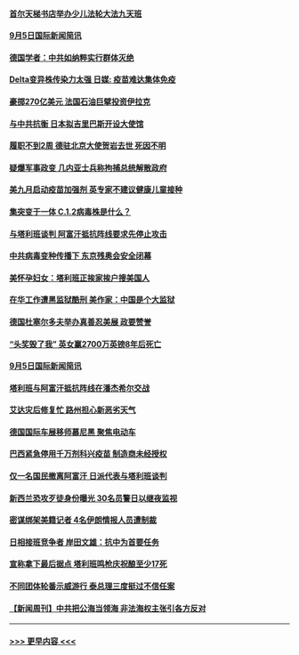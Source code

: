 #### [首尔天梯书店举办少儿法轮大法九天班](../pages/prog202/a103209116.md?t=09061801) 
#### [9月5日国际新闻简讯](../pages/prog202/a103209039.md?t=09061801) 
#### [德国学者：中共如纳粹实行群体灭绝](../pages/prog202/a103209091.md?t=09061801) 
#### [Delta变异株传染力太强 日媒: 疫苗难达集体免疫](../pages/prog202/a103209025.md?t=09061801) 
#### [豪掷270亿美元 法国石油巨擘投资伊拉克](../pages/prog202/a103208975.md?t=09061801) 
#### [与中共抗衡 日本拟吉里巴斯开设大使馆](../pages/prog202/a103208970.md?t=09061801) 
#### [履职不到2周 德驻北京大使贺岩去世 死因不明](../pages/prog202/a103208958.md?t=09061801) 
#### [疑爆军事政变 几内亚士兵称拘捕总统解散政府](../pages/prog202/a103208849.md?t=09061801) 
#### [美九月启动疫苗加强剂 英专家不建议健康儿童接种](../pages/prog202/a103208783.md?t=09061801) 
#### [集突变于一体 C.1.2病毒株是什么？](../pages/prog202/a103208764.md?t=09061801) 
#### [与塔利班谈判 阿富汗抵抗阵线要求先停止攻击](../pages/prog202/a103208758.md?t=09061801) 
#### [中共病毒变种传播下 东京残奥会安全闭幕](../pages/prog202/a103208752.md?t=09061801) 
#### [美怀孕妇女：塔利班正挨家挨户搜美国人](../pages/prog202/a103208747.md?t=09061801) 
#### [在华工作遭黑监狱酷刑 美作家：中国是个大监狱](../pages/prog202/a103208742.md?t=09061801) 
#### [德国杜塞尔多夫举办真善忍美展  政要赞誉](../pages/prog202/a103208687.md?t=09061801) 
#### [“头奖毁了我” 英女赢2700万英镑8年后死亡](../pages/prog202/a103208470.md?t=09061801) 
#### [9月5日国际新闻简讯](../pages/prog202/a103208589.md?t=09061801) 
#### [塔利班与阿富汗抵抗阵线在潘杰希尔交战](../pages/prog202/a103208581.md?t=09061801) 
#### [艾达灾后修复忙 路州担心新恶劣天气](../pages/prog202/a103208583.md?t=09061801) 
#### [德国国际车展移师慕尼黑 聚焦电动车](../pages/prog202/a103208569.md?t=09061801) 
#### [巴西紧急停用千万剂科兴疫苗 制造商未经授权](../pages/prog202/a103208503.md?t=09061801) 
#### [仅一名国民撤离阿富汗 日派代表与塔利班谈判](../pages/prog202/a103208458.md?t=09061801) 
#### [新西兰恐攻歹徒身份曝光 30名员警日以继夜监视](../pages/prog202/a103208430.md?t=09061801) 
#### [密谋绑架美籍记者 4名伊朗情报人员遭制裁](../pages/prog202/a103208369.md?t=09061801) 
#### [日相接班竞争者 岸田文雄：抗中为首要任务](../pages/prog202/a103208347.md?t=09061801) 
#### [宣称拿下最后据点 塔利班鸣枪庆祝酿至少17死](../pages/prog202/a103208329.md?t=09061801) 
#### [不同团体轮番示威游行 泰总理三度挺过不信任案](../pages/prog202/a103208299.md?t=09061801) 
#### [【新闻周刊】中共把公海当领海 非法海权主张引各方反对](../pages/prog202/a103208241.md?t=09061801) 

----
#### [ >>> 更早内容 <<< ](../indexes/prog202-earlier.md)

